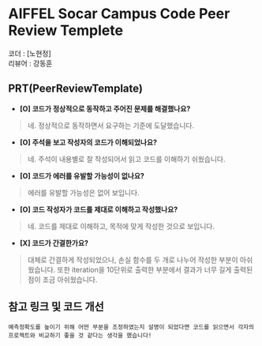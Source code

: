 # AIFFEL Socar Campus Code Peer Review Templete

코더 : [노현정]  
리뷰어 : 강동훈  

## PRT(PeerReviewTemplate)


- **[O] 코드가 정상적으로 동작하고 주어진 문제를 해결했나요?**

>  네. 정상적으로 동작하면서 요구하는 기준에 도달했습니다.  

> 
- **[O] 주석을 보고 작성자의 코드가 이해되었나요?**

>  네. 주석이 내용별로 잘 작성되어서 읽고 코드를 이해하기 쉬웠습니다.  

> 
- **[O] 코드가 에러를 유발할 가능성이 없나요?**

>  에러를 유발할 가능성은 없어 보입니다.  

> 
> 
- **[O] 코드 작성자가 코드를 제대로 이해하고 작성했나요?**

>  네. 코드를 제대로 이해하고, 목적에 맞게 작성한 것으로 보입니다.

> 

- **[X] 코드가 간결한가요?**

>  대체로 간결하게 작성되었으나, 손실 함수를 두 개로 나누어 작성한 부분이 아쉬웠습니다. 또한 iteration을 10단위로 출력한 부분에서 결과가 너무 길게 출력된 점이 조금 아쉬웠습니다.

> 

## 참고 링크 및 코드 개선

```
예측정확도를 높이기 위해 어떤 부분을 조정하였는지 설명이 되었다면 코드를 읽으면서 각자의 프로젝트와 비교하기 좋을 것 같다는 생각을 했습니다!
```
